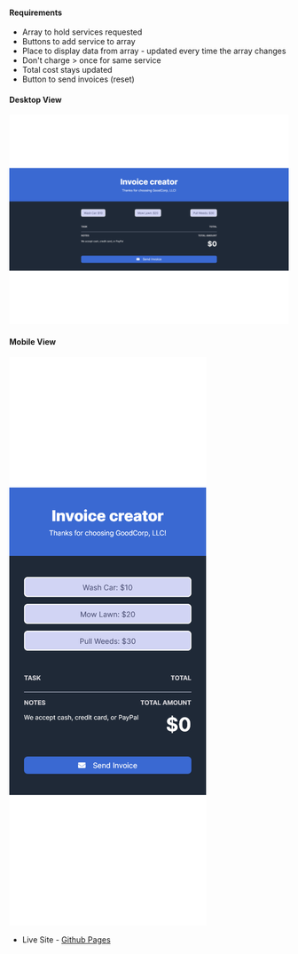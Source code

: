 #### Requirements

- Array to hold services requested
- Buttons to add service to array
- Place to display data from array - updated every time the array changes
- Don't charge > once for same service
- Total cost stays updated
- Button to send invoices (reset)

#### Desktop View

<img src="./images/invoice-desktop.png" alt="Desktop View">

#### Mobile View

<img src="./images/invoice-mobile.png" alt="Mobile View">

- Live Site - [Github Pages](https://thaykrgl.github.io/scrimba-mini-projects/invoice-creator/)
